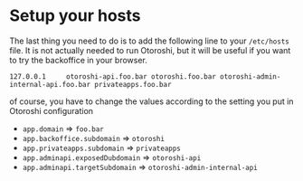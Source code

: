 # Setup your hosts

The last thing you need to do is to add the following line to your `/etc/hosts` file. It is not actually needed to run Otoroshi, but it will be useful if you want to try the backoffice in your browser.

```
127.0.0.1     otoroshi-api.foo.bar otoroshi.foo.bar otoroshi-admin-internal-api.foo.bar privateapps.foo.bar
```

of course, you have to change the values according to the setting you put in Otoroshi configuration

* `app.domain` => `foo.bar`
* `app.backoffice.subdomain` => `otoroshi`
* `app.privateapps.subdomain` => `privateapps`
* `app.adminapi.exposedDubdomain` => `otoroshi-api` 
* `app.adminapi.targetSubdomain` => `otoroshi-admin-internal-api` 

